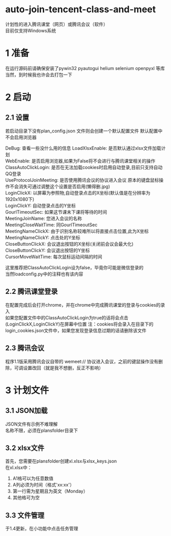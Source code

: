 # auto-join-tencent-class-and-meet
计划性的进入腾讯课堂（网页）或腾讯会议（软件）  
目前仅支持Windows系统
# 1 准备
在运行源码前请确保安装了pywin32 pyautogui helium selenium openpyxl 等库  
当然，到时候我也许会去打包一下
# 2 启动
## 2.1 设置
若启动目录下没有plan_config.json 文件则会创建一个默认配置文件
默认配置中不会启用浏览器

DeBug: 查看一些没什么用的信息
LoadXlsxEnable: 是否默认通过xlsx文件加载计划  
WebEnable: 是否启用浏览器,如果为False将不会进行与腾讯课堂相关的操作  
ClassAutoClickLogin: 是否在无法加载cookies时启用自动登录,目前只支持自动QQ登录  
UseProtocolJoinMeeting: 是否使用腾讯会议的协议进入会议 原本的键盘鼠标操作不会消失可通过调整这个设置是否启用(懒得删.jpg)  
LoginClickX: 以屏幕为参照物,自动登录点击的X坐标(默认值是在分辨率为1920x1080下)  
LoginClickY: 自动登录点击的Y坐标  
GourlTimeoutSec: 如果这节课未下课将等待的时间  
MeetingJoinName: 您进入会议的名称  
MeetingCloseWaitTime: 同GourlTimeoutSec  
MeetingNameClickX: 由于识别名称较难所以将直接点击位置,此为X坐标  
MeetingNameClickY: 点击处的Y坐标   
CloseButtonClickX: 会议退出按钮的X坐标(关闭前会议会最大化)  
CloseButtonClickY: 会议退出按钮的Y坐标  
CursorMoveWaitTime: 每次鼠标运动间隔的时间  

这里推荐把ClassAutoClickLogin设为false，毕竟你可能是微信登录的  
当然loadconfig.py中的注释也有该内容  
## 2.2 腾讯课堂登录
在配置完成后会打开chrome，并在chrome中完成腾讯课堂的登录与cookies的录入  
如果您配置文件中的ClassAutoClickLogin为true的话将会点击(LoginClickX,LoginClickY)在屏幕中位置
注：cookies将会录入在目录下的login_cookies.json文件中，如果您发现登录信息过期的话请删除该文件

## 2.3 腾讯会议
程序1.1版采用腾讯会议自带的 wemeet:// 协议进入会议，之前的键鼠操作没有删除，可调设置改回（就是我不想删，反正不影响）
# 3 计划文件
## 3.1 JSON加载
JSON文件有示例不难理解  
名称不限，必须在plansfolder目录下
## 3.2 xlsx文件
首先，您需要在plansfolder创建xl.xlsx与xlsx_keys.json  
在xl.xlsx中：
1. A1格可以为任意数值
2. A列必须为时间（格式'xx:xx'）
3. 第一行需为星期且为英文（Monday）
4. 其他格可为空  
## 3.3 文件管理
于1.4更新，在小功能中点击任务管理
